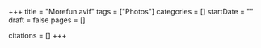 +++
title = "Morefun.avif"
tags = ["Photos"]
categories = []
startDate = ""
draft = false
pages = []

citations = []
+++
